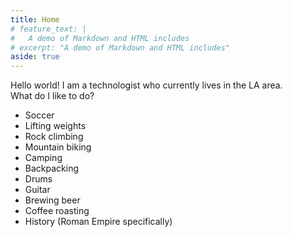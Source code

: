 ```yaml
---
title: Home
# feature_text: |
#   A demo of Markdown and HTML includes
# excerpt: "A demo of Markdown and HTML includes"
aside: true
---
```

Hello world! I am a technologist who currently lives in the LA area.  
What do I like to do?
* Soccer
* Lifting weights
* Rock climbing
* Mountain biking
* Camping
* Backpacking
* Drums
* Guitar
* Brewing beer
* Coffee roasting
* History (Roman Empire specifically)